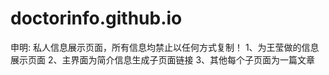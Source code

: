 # doctorinfo.github.io
申明: 私人信息展示页面，所有信息均禁止以任何方式复制！
1、为王莹做的信息展示页面
2、主界面为简介信息生成子页面链接
3、其他每个子页面为一篇文章

